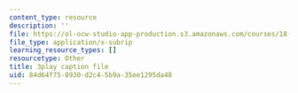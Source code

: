 ```yaml
---
content_type: resource
description: ''
file: https://ol-ocw-studio-app-production.s3.amazonaws.com/courses/18-03sc-differential-equations-fall-2011/84d64f758930d2c45b9a35ee1295da48_tVzaX9u6YAE.srt
file_type: application/x-subrip
learning_resource_types: []
resourcetype: Other
title: 3play caption file
uid: 84d64f75-8930-d2c4-5b9a-35ee1295da48
---
```

